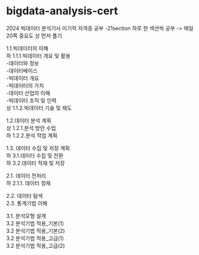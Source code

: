 # bigdata-analysis-cert
2024 빅데이터 분석기사 이기적 자격증 공부
-21section 하루 한 섹션씩 공부 -> 매일 20쪽
중요도 상 먼저 풀기

1.1.빅데이터의 이해  
하 1.1.1.빅데이터 개요 및 활용  
  -데이터와 정보  
  -데이터베이스  
  -빅데이터 개요  
  -빅데이터의 가치  
  -데이터 산업의 이해  
  -빅데이터 조직 및 인력  
상 1.1.2.빅데이터 기술 및 제도  
  
1.2.데이터 분석 계획  
상 1.2.1.분석 방안 수립  
하 1.2.2.분석 작업 계획  

1.3. 데이터 수집 및 저장 계획  
하 3.1.데이터 수집 및 전환  
하 3.2.데이터 적재 및 저장  

2.1. 데이터 전처리  
하 2.1.1. 데이터 정제  

2.2. 데이터 탐색  
2.3. 통계기법 이해  

3.1. 분석모형 설계  
3.2 분석기법 적용_기본(1)  
3.2 분석기법 적용_기본(2)  
3.2 분석기법 적용_고급(1)  
3.2 분석기법 적용_고급(2)  

